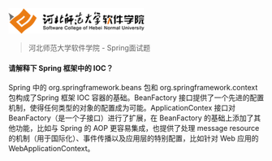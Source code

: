 <img src="../../images/logo.png" height="50" /> 

> 河北师范大学软件学院 - Spring面试题

#### 请解释下 Spring 框架中的 IOC？

Spring 中的 org.springframework.beans 包和 org.springframework.context 包构成了Spring 框架 IOC 容器的基础。BeanFactory 接口提供了一个先进的配置机制，使得任何类型的对象的配置成为可能。ApplicationContex 接口对 BeanFactory（是一个子接口）进行了扩展，在 BeanFactory 的基础上添加了其他功能，比如与 Spring 的 AOP 更容易集成，也提供了处理 message resource的机制（用于国际化）、事件传播以及应用层的特别配置，比如针对 Web 应用的WebApplicationContext。
